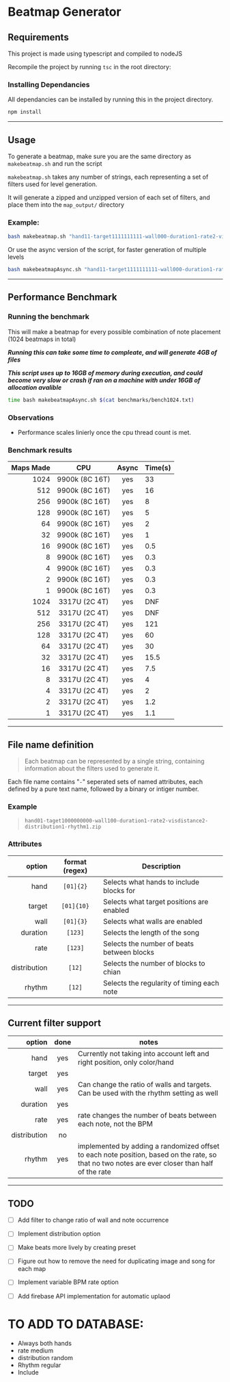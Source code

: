 # Beatmap Generator

## Requirements

This project is made using typescript and compiled to nodeJS

Recompile the project by running `tsc` in the root directory:

### Installing Dependancies

All dependancies can be installed by running this in the project directory.

```bash
npm install
```

---

## Usage
To generate a beatmap, make sure you are the same directory as `makebeatmap.sh` and run the script

`makebeatmap.sh` takes any number of strings, each representing a set of filters used for level generation.

It will generate a zipped and unzipped version of each set of filters, and place them into the `map_output/` directory


### Example:

```bash
bash makebeatmap.sh "hand11-target1111111111-wall000-duration1-rate2-visdistance2-distribution1-rhythm1-song1"
```
Or use the async version of the script, for faster generation of multiple levels
```bash
bash makebeatmapAsync.sh "hand11-target1111111111-wall000-duration1-rate2-visdistance2-distribution1-rhythm1-song1"
```
---

## Performance Benchmark

### Running the benchmark

This will make a beatmap for every possible combination of note placement (1024 beatmaps in total)

___Running this can take some time to compleate, and will generate 4GB of files___

___This script uses up to 16GB of memory during execution, and could become very slow or crash if ran on a machine with under 16GB of allocation avalible___

```bash
time bash makebeatmapAsync.sh $(cat benchmarks/bench1024.txt)
```

### Observations

 - Performance scales linierly once the cpu thread count is met.

### Benchmark results

| Maps Made |      CPU       | Async | Time(s) |
| --------: | :------------: | :---: | ------- |
|      1024 | 9900k (8C 16T) |  yes  | 33      |
|       512 | 9900k (8C 16T) |  yes  | 16      |
|       256 | 9900k (8C 16T) |  yes  | 8       |
|       128 | 9900k (8C 16T) |  yes  | 5       |
|        64 | 9900k (8C 16T) |  yes  | 2       |
|        32 | 9900k (8C 16T) |  yes  | 1       |
|        16 | 9900k (8C 16T) |  yes  | 0.5     |
|         8 | 9900k (8C 16T) |  yes  | 0.3     |
|         4 | 9900k (8C 16T) |  yes  | 0.3     |
|         2 | 9900k (8C 16T) |  yes  | 0.3     |
|         1 | 9900k (8C 16T) |  yes  | 0.3     |
|      1024 | 3317U (2C 4T)  |  yes  | DNF     |
|       512 | 3317U (2C 4T)  |  yes  | DNF     |
|       256 | 3317U (2C 4T)  |  yes  | 121     |
|       128 | 3317U (2C 4T)  |  yes  | 60      |
|        64 | 3317U (2C 4T)  |  yes  | 30      |
|        32 | 3317U (2C 4T)  |  yes  | 15.5    |
|        16 | 3317U (2C 4T)  |  yes  | 7.5     |
|         8 | 3317U (2C 4T)  |  yes  | 4       |
|         4 | 3317U (2C 4T)  |  yes  | 2       |
|         2 | 3317U (2C 4T)  |  yes  | 1.2     |
|         1 | 3317U (2C 4T)  |  yes  | 1.1     |

---

## File name definition

 > Each beatmap can be represented by a single string, containing information about the filters used to generate it.

Each file name contains "`-`" seperated sets of named attributes, each defined by a pure text name, followed by a binary or intiger number.

### Example
 > `hand01-taget1000000000-wall100-duration1-rate2-visdistance2-distribution1-rhythm1.zip`

### Attributes

|       option | format (regex) | Description                                |
| -----------: | :------------: | ------------------------------------------ |
|         hand |   `[01]{2}`    | Selects what hands to include blocks for   |
|       target |   `[01]{10}`   | Selects what target positions are enabled  |
|         wall |   `[01]{3}`    | Selects what walls are enabled             |
|     duration |    `[123]`     | Selects the length of the song             |
|         rate |    `[123]`     | Selects the number of beats between blocks |
| distribution |     `[12]`     | Selects the number of blocks to chian      |
|       rhythm |     `[12]`     | Selects the regularity of timing each note |

---

## Current filter support

|       option | done  | notes                                                                                                                                          |
| -----------: | :---: | ---------------------------------------------------------------------------------------------------------------------------------------------- |
|         hand |  yes  | Currently not taking into account left and right position, only color/hand                                                                     |
|       target |  yes  |                                                                                                                                                |
|         wall |  yes  | Can change the ratio of walls and targets. Can be used with the rhythm setting as well                                                         |
|     duration |  yes  |                                                                                                                                                |
|         rate |  yes  | rate changes the number of beats between each note, not the BPM                                                                                |
| distribution |  no   |                                                                                                                                                |
|       rhythm |  yes  | implemented by adding a randomized offset to each note position, based on the rate, so that no two notes are ever closer than half of the rate |

---

## TODO

 - [ ] Add filter to change ratio of wall and note occurrence
 - [ ] Implement distribution option
 - [ ] Make beats more lively by creating preset
 - [ ] Figure out how to remove the need for duplicating image and song for each map
 - [ ] Implement variable BPM rate option
 - [ ] Add firebase API implementation for automatic uplaod


# TO ADD TO DATABASE:

 - Always both hands
 - rate medium
 - distribution random
 - Rhythm regular
 - Include 